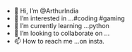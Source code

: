 - 👋 Hi, I’m @ArthurIndia
- 👀 I’m interested in ...#coding #gaming
- 🌱 I’m currently learning ...python
- 💞️ I’m looking to collaborate on ...
- 📫 How to reach me ...on insta.
<Html>


<!---
ArthurIndia/ArthurIndia is a ✨ special ✨ repository because its `README.md` (this file) appears on your GitHub profile.
You can click the Preview link to take a look at your changes.
--->
